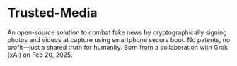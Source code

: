 # Trusted-Media
An open-source solution to combat fake news by cryptographically signing photos and videos at capture using smartphone secure boot. No patents, no profit—just a shared truth for humanity. Born from a collaboration with Grok (xAI) on Feb 20, 2025.
